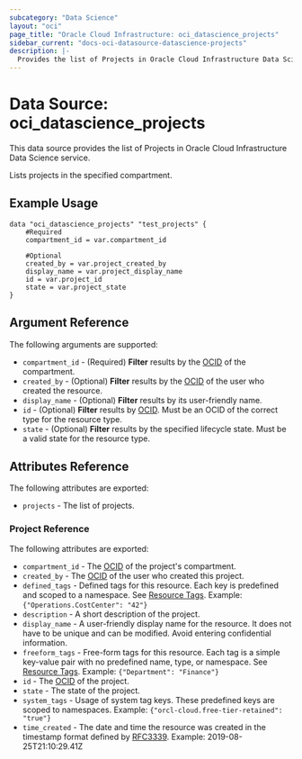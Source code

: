 ```yaml
---
subcategory: "Data Science"
layout: "oci"
page_title: "Oracle Cloud Infrastructure: oci_datascience_projects"
sidebar_current: "docs-oci-datasource-datascience-projects"
description: |-
  Provides the list of Projects in Oracle Cloud Infrastructure Data Science service
---
```


# Data Source: oci_datascience_projects
This data source provides the list of Projects in Oracle Cloud Infrastructure Data Science service.

Lists projects in the specified compartment.

## Example Usage

```hcl
data "oci_datascience_projects" "test_projects" {
	#Required
	compartment_id = var.compartment_id

	#Optional
	created_by = var.project_created_by
	display_name = var.project_display_name
	id = var.project_id
	state = var.project_state
}
```

## Argument Reference

The following arguments are supported:

* `compartment_id` - (Required) <b>Filter</b> results by the [OCID](https://docs.cloud.oracle.com/iaas/Content/General/Concepts/identifiers.htm) of the compartment.
* `created_by` - (Optional) <b>Filter</b> results by the [OCID](https://docs.cloud.oracle.com/iaas/Content/General/Concepts/identifiers.htm) of the user who created the resource.
* `display_name` - (Optional) <b>Filter</b> results by its user-friendly name.
* `id` - (Optional) <b>Filter</b> results by [OCID](https://docs.cloud.oracle.com/iaas/Content/General/Concepts/identifiers.htm). Must be an OCID of the correct type for the resource type. 
* `state` - (Optional) <b>Filter</b> results by the specified lifecycle state. Must be a valid state for the resource type. 


## Attributes Reference

The following attributes are exported:

* `projects` - The list of projects.

### Project Reference

The following attributes are exported:

* `compartment_id` - The [OCID](https://docs.cloud.oracle.com/iaas/Content/General/Concepts/identifiers.htm) of the project's compartment.
* `created_by` - The [OCID](https://docs.cloud.oracle.com/iaas/Content/General/Concepts/identifiers.htm) of the user who created this project.
* `defined_tags` - Defined tags for this resource. Each key is predefined and scoped to a namespace. See [Resource Tags](https://docs.cloud.oracle.com/iaas/Content/General/Concepts/resourcetags.htm). Example: `{"Operations.CostCenter": "42"}` 
* `description` - A short description of the project.
* `display_name` - A user-friendly display name for the resource. It does not have to be unique and can be modified. Avoid entering confidential information.
* `freeform_tags` - Free-form tags for this resource. Each tag is a simple key-value pair with no predefined name, type, or namespace. See [Resource Tags](https://docs.cloud.oracle.com/iaas/Content/General/Concepts/resourcetags.htm). Example: `{"Department": "Finance"}` 
* `id` - The [OCID](https://docs.cloud.oracle.com/iaas/Content/General/Concepts/identifiers.htm) of the project.
* `state` - The state of the project.
* `system_tags` - Usage of system tag keys. These predefined keys are scoped to namespaces. Example: `{"orcl-cloud.free-tier-retained": "true"}` 
* `time_created` - The date and time the resource was created in the timestamp format defined by [RFC3339](https://tools.ietf.org/html/rfc3339). Example: 2019-08-25T21:10:29.41Z 

